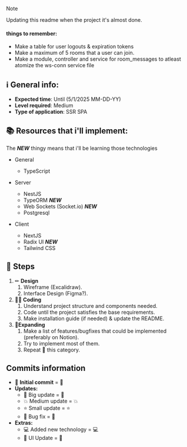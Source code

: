 > [!NOTE]
> Updating this readme when the project it's almost done.

#### things to remember:

- Make a table for user logouts & expiration tokens
- Make a maximum of 5 rooms that a user can join.
- Make a module, controller and service for room_messages to atleast atomize the ws-conn service file

## ℹ **General info:**

- **Expected time**: Until (5/1/2025 MM-DD-YY)
- **Level required**: Medium
- **Type of application**: SSR SPA

## 📚 **Resources that i'll implement:**

The **_NEW_** thingy means that i'll be learning those technologies

- General

  - TypeScript

- Server

  - NestJS
  - TypeORM **_NEW_**
  - Web Sockets (Socket.io) **_NEW_**
  - Postgresql

- Client
  - NextJS
  - Radix UI **_NEW_**
  - Tailwind CSS

## 🏁 **Steps**

1. ✏ **Design**
   1. Wireframe (Excalidraw).
   2. Interface Design (Figma?).
2. 👨‍💻 **Coding**
   1. Understand project structure and components needed.
   2. Code until the project satisfies the base requirements.
   3. Make installation guide (if needed) & update the README.
3. 🚀**Expanding**
   1. Make a list of features/bugfixes that could be implemented (preferably on Notion).
   2. Try to implement most of them.
   3. Repeat 🔁 this category.

## Commits information

- 🔰 **Initial commit** = :beginner:
- **Updates:**
  - 🚀 Big update = :rocket:
  - 💥 Medium update = :boom:
  - ⭐ Small update = :star:
  - 🔨 Bug fix = :hammer:
- **Extras:**
  - 💻 Added new technology = :computer:
  - 🌈 UI Update = :rainbow:

<!-- ## The architecture used:

- **Domain:** Redux - Contexts - Models

- **Use Cases (Business Logic):** Components - Utilities - Hooks - Styled_Components/Layouts

- **Adapter:** Adapters - Interceptors

- **External Services:** Services -->

